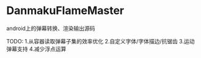 DanmakuFlameMaster
==================

android上的弹幕转换、渲染输出源码

TODO:
1.从容器读取弹幕子集的效率优化
2.自定义字体/字体描边/抗锯齿
3.运动弹幕支持
4.减少浮点运算
